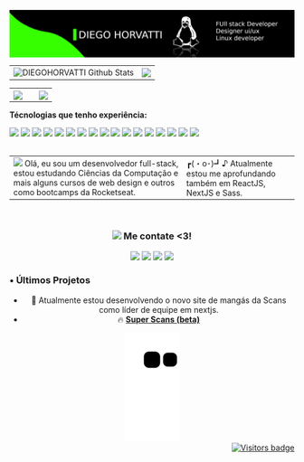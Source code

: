 <a href="https://discord.gg/VfVB9CP3"><img align="center" 
src="banner.png"/></a>

 <table width="100%" border="0">
   <tr>
       <td><img align="center" src="https://github-readme-stats.vercel.app/api?username=DIEGOHORVATTI&include_all_commits=true&count_private=true&show_icons=true&line_height=20&title_color=27DD00&icon_color=27DD00&text_color=D3D3D3&bg_color=0d1117&hide_border=true&custom_title=DIEGO-HORVATTI" alt="DIEGOHORVATTI Github Stats"></td>
       <td><img align="center" src="https://github-readme-streak-stats.herokuapp.com?user=DIEGOHORVATTI&theme=city-lights&hide_border=true&date_format=j%20M%5B%20Y%5D&background=DD272700&border=25DD00&ring=00DD00&dates=34DD00&currStreakNum=DDDDDD&fire=27DD00&sideNums=03DD00&currStreakLabel=DDDDDD&sideLabels=9F9F9F"></td>
   </tr>
 </table>
 
 <table width="100%" border="0">
   <tr>
       <td width="60%">
        <img width="100%" border="0" align="center" src="https://metrics.lecoq.io/DIEGOHORVATTI?template=classic&base.header=0&base.activity=0&base.community=0&base.repositories=0&base.metadata=0&languages=1&isocalendar=1&isocalendar.duration=half-year&languages.limit=8&languages.sections=most-used&languages.colors=github&languages.threshold=0%25&languages.indepth=false&languages.analysis.timeout=15&languages.categories=markup%2C%20programming&languages.recent.categories=markup%2C%20programming&languages.recent.load=300&languages.recent.days=14&config.timezone=America%2FCampo_Grande&config.display=large)" />
        </td>
    <td>
     <img width="100%" border="0" align="center" src="https://github.com/DIEGOHORVATTI/DIEGOHORVATTI/blob/main/div.gif" />
    </td>
   </tr>
 </table>
 
<b>Técnologias que tenho experiência:</b>

<div>
   <span>
    <img height="20" src="https://img.shields.io/badge/HTML-239120?style=for-the-badge&logo=html5&logoColor=white">
   </span>
   <span>
    <img height="20" src=" 	https://img.shields.io/badge/Python-3776AB?style=for-the-badge&logo=python&logoColor=white">
   </span>
   <span>
    <img height="20" src="https://img.shields.io/badge/CSS-239120?&style=for-the-badge&logo=css3&logoColor=white">
   </span>
   <span>  
    <img height="20" src="https://img.shields.io/badge/Sass-CC6699?style=for-the-badge&logo=sass&logoColor=white">
   </span>
   <span>
    <img height="20" src="https://img.shields.io/badge/JavaScript-F7DF1E?style=for-the-badge&logo=javascript&logoColor=black">
   </span>
    <span>
    <img height="20" src="https://img.shields.io/badge/Node.js-43853D?style=for-the-badge&logo=node.js&logoColor=white">
   </span>
    <span>
    <img height="20" src="https://img.shields.io/badge/TypeScript-007ACC?style=for-the-badge&logo=typescript&logoColor=white">
   </span>
    <span>
    <img height="20" src="https://img.shields.io/badge/PHP-777BB4?style=for-the-badge&logo=php&logoColor=white">
   </span>
    <span>
    <img height="20" src="https://img.shields.io/badge/Shell_Script-121011?style=for-the-badge&logo=gnu-bash&logoColor=white">
   </span>
    <span>
    <img height="20" src="https://img.shields.io/badge/React-20232A?style=for-the-badge&logo=react&logoColor=61DAFB">
   </span>
    <span>
    <img height="20" src="https://img.shields.io/badge/Vue.js-35495E?style=for-the-badge&logo=vue.js&logoColor=4FC08D">
   </span>
    <span>
    <img height="20" src="https://img.shields.io/badge/Bootstrap-563D7C?style=for-the-badge&logo=bootstrap&logoColor=white">
   </span>
    <span>
    <img height="20" src="https://img.shields.io/badge/Material--UI-0081CB?style=for-the-badge&logo=material-ui&logoColor=white">
   </span>
    <span>
    <img height="20" src="https://img.shields.io/badge/styled--components-DB7093?style=for-the-badge&logo=styled-components&logoColor=white">
   </span>
    <span>
    <img height="20" src="https://img.shields.io/badge/jQuery-0769AD?style=for-the-badge&logo=jquery&logoColor=white">
   </span>
    <span>
    <img height="20" src="https://img.shields.io/badge/MySQL-00000F?style=for-the-badge&logo=mysql&logoColor=white">
   </span>
    <span>
    <img height="20" src="https://img.shields.io/badge/MongoDB-4EA94B?style=for-the-badge&logo=mongodb&logoColor=white">
   </span>
</div>
<br />

<table border="0">
  <tr>
      <td><span><a href="#"><img height="27"src="https://cdn.discordapp.com/emojis/739434367478399016.gif?size=96"></a> Olá, eu sou um desenvolvedor full-stack, estou estudando Ciências da Computação e mais alguns cursos de web design e outros como bootcamps da Rocketseat.</td>
      <td>┏(・o･)┛♪ Atualmente estou me aprofundando também em ReactJS, NextJS e Sass.</td>
  </tr>
</table>
<br />

<div align="center">
  <h3><img width="20px" src="https://cdn.discordapp.com/emojis/588639475756826624.gif"/> Me contate <3!</h3>
   <div>
     <span><a href="https://api.whatsapp.com/send?phone=5567984541223&text=Ola!%20Vamos%20trocar%20uma%20id%C3%A9ia?%20Escreva%20seu%20nome%20por%20favor." target="blank" /><img height="30" src="https://img.shields.io/badge/WhatsApp-25D366?style=for-the-badge&logo=whatsapp&logoColor=white"></a></span>
     <span><a href="mailto:d.horvattid@gmail.com" target="blank" /><img height="30" src="https://img.shields.io/badge/Gmail-D14836?style=for-the-badge&logo=gmail&logoColor=white"></a></span>
     <span><a href="https://www.linkedin.com/in/diego-horvatti/"><img height="30" src="https://img.shields.io/badge/LinkedIn-0077B5?style=for-the-badge&logo=linkedin&logoColor=white"></a></span>
    <span><a href="https://discord.gg/rRP7RYnRxf" target="blank" /><img height="30" src="https://img.shields.io/badge/Discord-7289DA?style=for-the-badge&logo=discord&logoColor=white" target="blank"></a></span>
   </div>
</div>                     
                                     
<h3> • Últimos Projetos</h3>

<ul align="center">
<li>🎯 Atualmente estou desenvolvendo o novo site de mangás da Scans como líder de equipe em nextjs.</li>
<li>🔥 <a href="beta.superscans.site/"  target="blank"><b>Super Scans (beta)</b></a></li>
</ul>

<div align="center" width="100%">
  <a href="#">
     <img src="https://github.com/DIEGOHORVATTI/DIEGOHORVATTI/blob/output/github-contribution-grid-snake.svg" alt="snake - Diego Horvatti" />
   </a>
</div>

<div align="right">
  <a href="https://badges.pufler.dev">
      <img src="https://badges.pufler.dev/visits/DIEGOHORVATTI/DIEGOHORVATTI" alt="Visitors badge" />
   </a>
</div>
